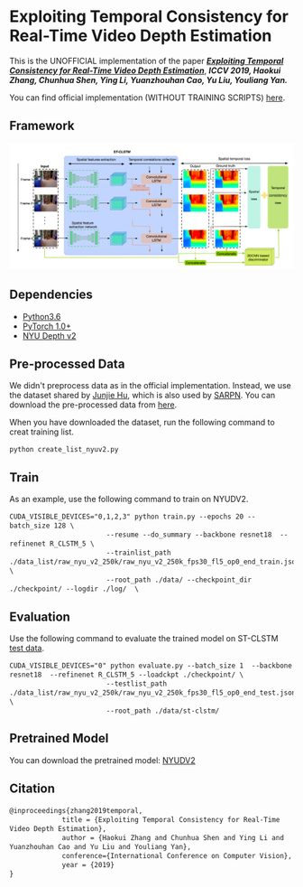# Exploiting Temporal Consistency for Real-Time Video Depth Estimation
This is the UNOFFICIAL implementation of the paper [***Exploiting Temporal Consistency for Real-Time Video Depth Estimation***](https://arxiv.org/abs/1908.03706), ***ICCV 2019, Haokui Zhang, Chunhua Shen, Ying Li, Yuanzhouhan Cao, Yu Liu, Youliang Yan.***

You can find official implementation (WITHOUT TRAINING SCRIPTS) [here](https://github.com/hkzhang91/ST-CLSTM).

## Framework
![](./assert/framework.png)

## Dependencies
- [Python3.6](https://www.python.org/downloads/)
- [PyTorch 1.0+](https://pytorch.org/)
- [NYU Depth v2](https://cs.nyu.edu/~silberman/datasets/nyu_depth_v2.html)

## Pre-processed Data
We didn't preprocess data as in the official implementation. Instead, we use the dataset shared by [Junjie Hu](https://github.com/JunjH/Revisiting_Single_Depth_Estimation), which is also used by [SARPN](https://github.com/Xt-Chen/SARPN/blob/master/README.md).
You can download the pre-processed data from [here](https://drive.google.com/file/d/1WoOZOBpOWfmwe7bknWS5PMUCLBPFKTOw/view?usp=sharing). 

When you have downloaded the dataset, run the following command to creat training list.

    python create_list_nyuv2.py

## Train
As an example, use the following command to train on NYUDV2.<br>

    CUDA_VISIBLE_DEVICES="0,1,2,3" python train.py --epochs 20 --batch_size 128 \
                            --resume --do_summary --backbone resnet18  --refinenet R_CLSTM_5 \
                            --trainlist_path ./data_list/raw_nyu_v2_250k/raw_nyu_v2_250k_fps30_fl5_op0_end_train.json \
                            --root_path ./data/ --checkpoint_dir ./checkpoint/ --logdir ./log/  \                            

## Evaluation
Use the following command to evaluate the trained model on ST-CLSTM [test data](https://github.com/hkzhang91/ST-CLSTM).<br>

    CUDA_VISIBLE_DEVICES="0" python evaluate.py --batch_size 1  --backbone resnet18  --refinenet R_CLSTM_5 --loadckpt ./checkpoint/ \
                            --testlist_path ./data_list/raw_nyu_v2_250k/raw_nyu_v2_250k_fps30_fl5_op0_end_test.json \
                            --root_path ./data/st-clstm/  

## Pretrained Model
You can download the pretrained model: [NYUDV2](https://github.com/hkzhang91/ST-CLSTM/tree/master/CLSTM_Depth_Estimation-master/prediction/trained_models)


## Citation

```
@inproceedings{zhang2019temporal,
             title = {Exploiting Temporal Consistency for Real-Time Video Depth Estimation},
             author = {Haokui Zhang and Chunhua Shen and Ying Li and Yuanzhouhan Cao and Yu Liu and Youliang Yan},
             conference={International Conference on Computer Vision},
             year = {2019}   
} 
```